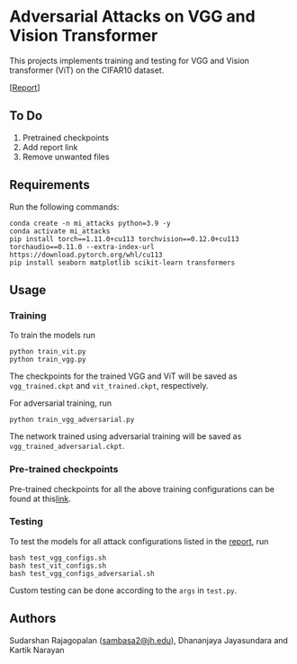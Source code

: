 # Adversarial Attacks on VGG and Vision Transformer

This projects implements training and testing for VGG and Vision transformer (ViT) on the CIFAR10 dataset.

[[Report](#report)]
## To Do
1. Pretrained checkpoints
2. Add report link
4. Remove unwanted files
## Requirements
  Run the following commands:
  ```
  conda create -n mi_attacks python=3.9 -y
  conda activate mi_attacks
  pip install torch==1.11.0+cu113 torchvision==0.12.0+cu113 torchaudio==0.11.0 --extra-index-url https://download.pytorch.org/whl/cu113
  pip install seaborn matplotlib scikit-learn transformers
  ```
## Usage
### Training
  To train the models run
  ```
  python train_vit.py
  python train_vgg.py
  ```
  The checkpoints for the trained VGG and ViT will be saved as ```vgg_trained.ckpt``` and ```vit_trained.ckpt```, respectively.

  For adversarial training, run
  ```
  python train_vgg_adversarial.py
  ```
  The network trained using adversarial training will be saved as ```vgg_trained_adversarial.ckpt```.

### Pre-trained checkpoints
  Pre-trained checkpoints for all the above training configurations can be found at this[link](#https://drive.google.com/drive/folders/17w8C4D3R146_wF46U9z6BsOhcqu9vnNW?usp=sharing).
### Testing
  To test the models for all attack configurations listed in the [report](report), run 
  ```
  bash test_vgg_configs.sh
  bash test_vit_configs.sh
  bash test_vgg_configs_adversarial.sh
  ```
  Custom testing can be done according to the ```args``` in ```test.py```.
## Authors
Sudarshan Rajagopalan (sambasa2@jh.edu), Dhananjaya Jayasundara and Kartik Narayan

